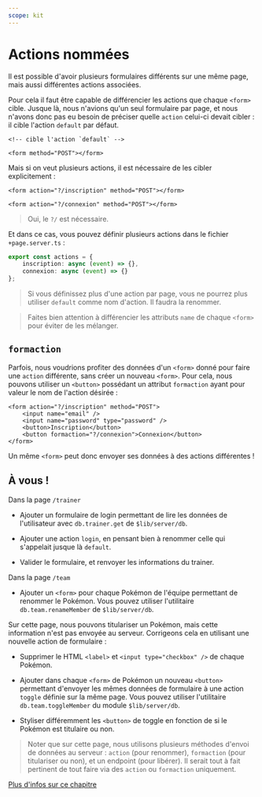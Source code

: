 ```yaml
---
scope: kit
---
```


# Actions nommées

Il est possible d'avoir plusieurs formulaires différents sur une même page, mais aussi différentes actions associées.

Pour cela il faut être capable de différencier les actions que chaque `<form>` cible. Jusque là, nous n'avions qu'un seul formulaire par page, et nous n'avons donc pas eu besoin de préciser quelle `action` celui-ci devait cibler : il cible l'action `default` par défaut.

```svelte
<!-- cible l'action `default` -->

<form method="POST"></form>
```

Mais si on veut plusieurs actions, il est nécessaire de les cibler explicitement :

```svelte
<form action="?/inscription" method="POST"></form>

<form action="?/connexion" method="POST"></form>
```

> Oui, le `?/` est nécessaire.

Et dans ce cas, vous pouvez définir plusieurs actions dans le fichier `+page.server.ts` :

```ts
export const actions = {
	inscription: async (event) => {},
	connexion: async (event) => {}
};
```

> Si vous définissez plus d'une action par page, vous ne pourrez plus utiliser `default` comme nom d'action. Il faudra la renommer.

> Faites bien attention à différencier les attributs `name` de chaque `<form>` pour éviter de les mélanger.

## `formaction`

Parfois, nous voudrions profiter des données d'un `<form>` donné pour faire une `action` différente, sans créer un nouveau `<form>`. Pour cela, nous pouvons utiliser un `<button>` possédant un attribut `formaction` ayant pour valeur le nom de l'action désirée :

```svelte
<form action="?/inscription" method="POST">
	<input name="email" />
	<input name="password" type="password" />
	<button>Inscription</button>
	<button formaction="?/connexion">Connexion</button>
</form>
```

Un même `<form>` peut donc envoyer ses données à des actions différentes !

## À vous !

<section class='task'>

Dans la page `/trainer`

- Ajouter un formulaire de login permettant de lire les données de l'utilisateur avec `db.trainer.get` de `$lib/server/db`.

- Ajouter une action `login`, en pensant bien à renommer celle qui s'appelait jusque là `default`.

- Valider le formulaire, et renvoyer les informations du trainer.

Dans la page `/team`

- Ajouter un `<form>` pour chaque Pokémon de l'équipe permettant de renommer le Pokémon. Vous pouvez utiliser l'utilitaire `db.team.renameMember` de `$lib/server/db`.

Sur cette page, nous pouvons titulariser un Pokémon, mais cette information n'est pas envoyée au serveur. Corrigeons cela en utilisant une nouvelle action de formulaire :

- Supprimer le HTML `<label>` et `<input type="checkbox" />` de chaque Pokémon.

- Ajouter dans chaque `<form>` de Pokémon un nouveau `<button>` permettant d'envoyer les mêmes données de formulaire à une action `toggle` définie sur la même page. Vous pouvez utiliser l'utilitaire `db.team.toggleMember` du module `$lib/server/db`.

- Styliser différemment les `<button>` de toggle en fonction de si le Pokémon est titulaire ou non.

> Noter que sur cette page, nous utilisons plusieurs méthodes d'envoi de données au serveur : `action` (pour renommer), `formaction` (pour titulariser ou non), et un endpoint (pour libérer). Il serait tout à fait pertinent de tout faire via des `action` ou `formaction` uniquement.

</section>

[Plus d'infos sur ce chapitre](https://kit.svelte.dev/docs/form-actions#named-actions)
